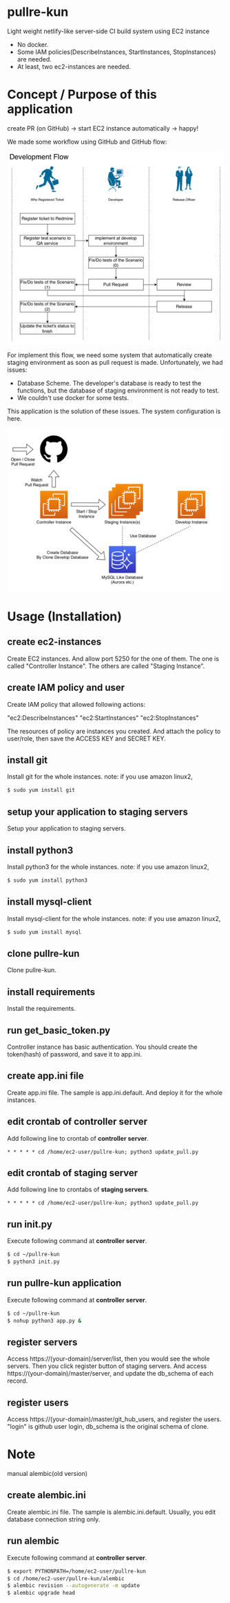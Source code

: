 # pullre-kun

Light weight netlify-like server-side CI build system using EC2 instance

- No docker.
- Some IAM policies(DescribeInstances, StartInstances, StopInstances) are needed.
- At least, two ec2-instances are needed. 

# Concept / Purpose of this application

create PR (on GitHub) -> start EC2 instance automatically -> happy!

We made some workflow using GitHub and GitHub flow:

![devflow](static/img/devflow-en.png)

For implement this flow, we need some system that automatically create staging environment as soon as pull request is made.
Unfortunately, we had issues:

- Database Scheme. The developer's database is ready to test the functions, but the database of staging environment is not ready to test.
- We couldn't use docker for some tests.

This application is the solution of these issues. The system configuration is here.

![systemflow](static/img/systemflow-en.png)

# Usage (Installation)

## create ec2-instances

Create EC2 instances. And allow port 5250 for the one of them. The one is called "Controller Instance".
The others are called "Staging Instance". 

## create IAM policy and user

Create IAM policy that allowed following actions:

"ec2:DescribeInstances"
"ec2:StartInstances"
"ec2:StopInstances"

The resources of policy are instances you created.
And attach the policy to user/role, then save the ACCESS KEY and SECRET KEY.

## install git

Install git for the whole instances.
note: if you use amazon linux2,

```bash
$ sudo yum install git
```

## setup your application to staging servers

Setup your application to staging servers.

## install python3

Install python3 for the whole instances.
note: if you use amazon linux2,

```bash
$ sudo yum install python3
```

## install mysql-client

Install mysql-client for the whole instances.
note: if you use amazon linux2,

```bash
$ sudo yum install mysql
```

## clone pullre-kun

Clone pullre-kun.

## install requirements

Install the requirements.

## run get_basic_token.py

Controller instance has basic authentication. You should create the token(hash) of password, and save it to app.ini.

## create app.ini file

Create app.ini file. The sample is app.ini.default. And deploy it for the whole instances.

## edit crontab of controller server

Add following line to crontab of **controller server**.

```
* * * * * cd /home/ec2-user/pullre-kun; python3 update_pull.py
```

## edit crontab of staging server

Add following line to crontabs of **staging servers**.

```
* * * * * cd /home/ec2-user/pullre-kun; python3 update_pull.py
```

## run init.py

Execute following command at **controller server**.

```bash
$ cd ~/pullre-kun
$ python3 init.py
```

## run pullre-kun application

Execute following command at **controller server**.

```bash
$ cd ~/pullre-kun
$ nohup python3 app.py &
```

## register servers

Access https://(your-domain)/server/list, then you would see the whole servers.
Then you click register button of staging servers.
And access https://(your-domain)/master/server, and update the db_schema of each record.

## register users

Access https://(your-domain)/master/git_hub_users, and register the users.
"login" is github user login, db_schema is the original schema of clone.

# Note

manual alembic(old version)

## create alembic.ini

Create alembic.ini file. The sample is alembic.ini.default.
Usually, you edit database connection string only.

## run alembic

Execute following command at **controller server**.

```bash
$ export PYTHONPATH=/home/ec2-user/pullre-kun
$ cd /home/ec2-user/pullre-kun/alembic
$ alembic revision --autogenerate -m update
$ alembic upgrade head
```
